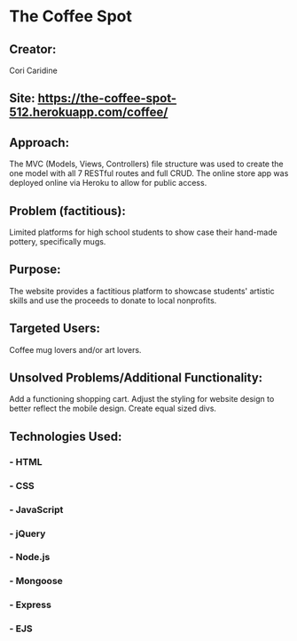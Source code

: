 # The Coffee Spot  

## Creator:
Cori Caridine

## Site: https://the-coffee-spot-512.herokuapp.com/coffee/

## Approach:
The MVC (Models, Views, Controllers) file structure was used to create the one model with all 7 RESTful routes and full CRUD. The online store app was deployed online via Heroku to allow for public access.

## Problem (factitious):
Limited platforms for high school students to show case their hand-made pottery, specifically mugs.

## Purpose:
The website provides a factitious platform to showcase students' artistic skills and use the proceeds to donate to local nonprofits.

## Targeted Users:
Coffee mug lovers and/or art lovers.

## Unsolved Problems/Additional Functionality:
Add a functioning shopping cart. Adjust the styling for website design to better reflect the mobile design. Create equal sized divs. 

## Technologies Used:
###  - HTML
###  - CSS
###  - JavaScript
###  - jQuery
###  - Node.js
###  - Mongoose
###  - Express
###  - EJS
